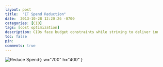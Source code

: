 ```yaml
---
layout: post
title:  "IT Spend Reduction"
date:  2013-10-28 12:20:26 -0700
categories: [CIO]
tags: [cost optimization]
description: CIOs face budget constraints while striving to deliver innovation and maintain operational excellence. Strategies to manage and contain costs effectively are needed to deliver innovation.
toc: false
pin: 
comments: true
---
```



![Reduce Spend](https://ketanhm.github.io/images/wip.png){: w="700" h="400" }



